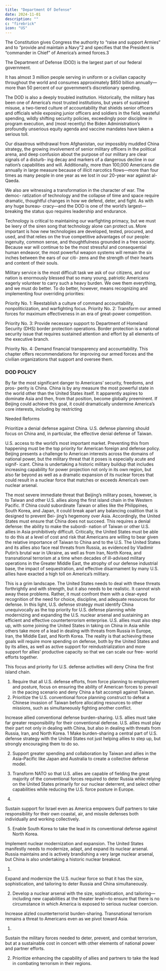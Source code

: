 ```yaml
---
title: "Department Of Defense"
date: 2024-11-01
description: ""
c: "firebrick"
icon: "US"
---
```



The Constitution gives Congress the authority to “raise and support Armies” and to “provide and maintain a Navy”2 and specifies that the President is “commander in Chief” of America’s armed forces.3

The Department of Defense (DOD) is the largest part of our federal government.

It has almost 3 million people serving in uniform or a civilian capacity throughout the world and consumes approximately $850 billion annually—more than 50 percent of our government’s discretionary spending.

The DOD is also a deeply troubled institution. Historically, the military has been one of America’s most trusted institutions, but years of sustained misuse, a two-tiered culture of accountability that shields senior officers and officials while exposing junior officers and soldiers in the field, wasteful spending, wildly shifting security policies, exceedingly poor discipline in program execution, and (most
recently) the Biden Administration’s profoundly unserious equity agenda and vaccine mandates have taken a serious toll.

Our disastrous withdrawal from Afghanistan, our impossibly muddled China strategy, the growing involvement of senior military officers in the political arena, and deep confusion about the purpose of our military are clear signals of a disturb- ing decay and markers of a dangerous decline in our nation’s capabilities and will. Additionally, more than 100,000 Americans die annually in large measure because of illicit narcotics flows—more than four times as many people in one year as we lost in our 20-year war against al-Qaeda.

We also are witnessing a transformation in the character of war. The democ- ratization of technology and the collapse of time and space require dramatic, thoughtful changes in how we defend, deter, and fight. As with any huge bureau- cracy—and the DOD is one of the world’s largest—breaking the status quo requires leadership and endurance.

Technology is critical to maintaining our warfighting primacy, but we must be leery of the siren song that technology alone can protect us. More important is how new technologies are developed, tested, procured, and used, and that relies on the true competitive advantages of our people: ingenuity, common sense, and thoughtfulness grounded in a free society. Because war will continue to be the most stressful and consequential human endeavor, the most powerful weapon systems will remain the six inches between the ears of our citi- zens and the strength of their hearts and content of their souls.

Military service is the most difficult task we ask of our citizens, and our nation is
enormously blessed that so many young, patriotic Americans eagerly volunteer to
carry such a heavy burden. We owe them everything, and we must do better. To do
better, however, means recognizing and implementing four overriding priorities:


Priority No. 1: Reestablish a culture of command accountability, nonpoliticization, and warfighting focus. Priority No. 2: Transform our armed forces for maximum effectiveness in an era of great-power competition.

Priority No. 3: Provide necessary support to Department of Homeland Security (DHS) border protection operations. Border protection is a national security issue that requires sustained attention and effort by all elements of the executive branch. 

Priority No. 4: Demand financial transparency and accountability. This chapter offers recommendations for improving our armed forces and the civilian organizations that support and oversee them.


### DOD POLICY

By far the most significant danger to Americans’ security, freedoms, and pros-
perity is China. China is by any measure the most powerful state in the world other
than the United States itself. It apparently aspires to dominate Asia and then, from
that position, become globally preeminent. If Beijing could achieve this goal, it
could dramatically undermine America’s core interests, including by restricting


Needed Reforms

Prioritize a denial defense against China. U.S. defense planning should
focus on China and, in particular, the effective denial defense of Taiwan.


U.S. access to the world’s most important market. Preventing this from happening
must be the top priority for American foreign and defense policy.
Beijing presents a challenge to American interests across the domains of
national power, but the military threat that it poses is especially acute and signif-
icant. China is undertaking a historic military buildup that includes increasing
capability for power projection not only in its own region, but also far beyond as
well as a dramatic expansion of its nuclear forces that could result in a nuclear
force that matches or exceeds America’s own nuclear arsenal.

The most severe immediate threat that Beijing’s military poses, however, is to
Taiwan and other U.S. allies along the first island chain in the Western Pacific. If
China could subordinate Taiwan or allies like the Philippines, South Korea, and
Japan, it could break apart any balancing coalition that is designed to prevent Bei-
jing’s hegemony over Asia. Accordingly, the United States must ensure that China
does not succeed. This requires a denial defense: the ability to make the subordi-
nation of Taiwan or other U.S. allies in Asia prohibitively difficult. Critically, the
United States must be able to do this at a level of cost and risk that Americans are
willing to bear given the relative importance of Taiwan to China and to the U.S.
The United States and its allies also face real threats from Russia, as evidenced
by Vladimir Putin’s brutal war in Ukraine, as well as from Iran, North Korea, and
transnational terrorism at a time when decades of ill-advised military operations
in the Greater Middle East, the atrophy of our defense industrial base, the impact
of sequestration, and effective disarmament by many U.S. allies have exacted a
high toll on America’s military.

This is a grim landscape. The United States needs to deal with these threats
forthrightly and with strength, but it also needs to be realistic. It cannot wish away
these problems. Rather, it must confront them with a clear-eyed recognition of the
need for choice, discipline, and adequate resources for defense.
In this light, U.S. defense strategy must identify China unequivocally as the
top priority for U.S. defense planning while modernizing and expanding the
U.S. nuclear arsenal and sustaining an efficient and effective counterterrorism
enterprise. U.S. allies must also step up, with some joining the United States in
taking on China in Asia while others take more of a lead in dealing with threats
from Russia in Europe, Iran, the Middle East, and North Korea. The reality is
that achieving these goals will require more spending on defense, both by the
United States and by its allies, as well as active support for reindustrialization
and more support for allies’ productive capacity so that we can scale our free-
world efforts together.

This focus and priority for U.S. defense activities will deny China the first
island chain.

1. Require that all U.S. defense efforts, from force planning to employment
and posture, focus on ensuring the ability of American forces to prevail
in the pacing scenario and deny China a fait accompli against Taiwan.
2. Prioritize the U.S. conventional force planning construct to defeat
a Chinese invasion of Taiwan before allocating resources to other
missions, such as simultaneously fighting another conflict.

Increase allied conventional defense burden-sharing. U.S. allies must
take far greater responsibility for their conventional defense. U.S. allies
must play their part not only in dealing with China, but also in dealing with
threats from Russia, Iran, and North Korea.
1
Make burden-sharing a central part of U.S. defense strategy with the
United States not just helping allies to step up, but strongly encouraging
them to do so.


2. Support greater spending and collaboration by Taiwan and allies
in the Asia–Pacific like Japan and Australia to create a collective
defense model.

3. Transform NATO so that U.S. allies are capable of fielding the great
majority of the conventional forces required to deter Russia while
relying on the United States primarily for our nuclear deterrent, and
select other capabilities while reducing the U.S. force posture in Europe.
4.
Sustain support for Israel even as America empowers Gulf partners to
take responsibility for their own coastal, air, and missile defenses both
individually and working collectively.

5. Enable South Korea to take the lead in its conventional defense against
North Korea.

Implement nuclear modernization and expansion. The United States
manifestly needs to modernize, adapt, and expand its nuclear arsenal.
Russia maintains and is actively brandishing a very large nuclear arsenal,
but China is also undertaking a historic nuclear breakout.


1.
Expand and modernize the U.S. nuclear force so that it has the size,
sophistication, and tailoring to deter Russia and China simultaneously.

2. Develop a nuclear arsenal with the size, sophistication, and tailoring—
including new capabilities at the theater level—to ensure that
there is no circumstance in which America is exposed to serious
nuclear coercion.

Increase alzled counterterrorist burden-sharing. Transnational
terrorism remains a threat to Americans even as we pivot toward Asia.

1.
Sustain the military forces needed to deter, prevent, and combat
terrorism, but at a sustainable cost in concert with other elements of
national power and partner efforts.

2. Prioritize enhancing the capability of allies and partners to take the lead
in combating terrorism in their regions.

